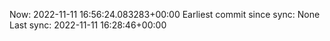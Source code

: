 Now: 2022-11-11 16:56:24.083283+00:00 Earliest commit since sync: None Last sync: 2022-11-11 16:28:46+00:00
